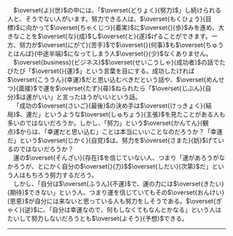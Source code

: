 &emsp;$\overset{よ}{世}$の中には、「$\overset{どりょく}{努力}$」し続けられる人と、そうでない人がいます。努力できる人は、$\overset{もくひょう}{目標}$に向かって$\overset{ちゃくじつ}{着実}$に$\overset{}{歩}$みを進め、大きなことを$\overset{な}{成}$し$\overset{と}{遂}$げることができます。一方、努力が$\overset{にがて}{苦手}$で$\overset{}{何事}$も$\overset{ちゅうとはんば}{中途半端}$になってしまう人$\overset{}{少}$なくありません。<br>&emsp;$\overset{business}{ビジネス}$$\overset{せいこうしゃ}{成功者}$の話でたびたび「$\overset{}{運}$」という言葉を目にする。成功したければ$\overset{こううん}{幸運}$だと思い込むべきだという話や、$\overset{めんせつ}{面接}$で運を$\overset{たず}{尋}$ねられたら「$\overset{じぶん}{自分}$は運がいい」と言ったほうがいいという話。<br>&emsp;「成功の$\overset{さいご}{最後}$の決め手は$\overset{けっきょく}{結局}$、運だ」というような$\overset{しゅちょう}{主張}$を見たことがある人も多いのではないだろうか。しかし、「努力」という$\overset{かんてん}{観点}$からは、「幸運だと思い込む」ことは本当にいいことなのだろうか？「幸運だ」という$\overset{じかく}{自覚}$は、努力を$\overset{さまた}{妨}$げているのではないだろうか？<br>&emsp;運の$\overset{そんざい}{存在}$を信じていない人、つまり「運があろうがなかろうが、とにかく自分の$\overset{}{力}$$\overset{しだい}{次第}$だ」という人はもちろう努力するだろう。<br>&emsp;しかし、「自分は$\overset{ふうん}{不運}$で、運の力には$\overset{きたい}{期待}$できない」という人、つまり運を信じていてもその$\overset{おんけい}{恩恵}$が自分には来ないと思っている人も努力をしそうである。$\overset{ぎゃく}{逆}$に、「自分は幸運なので、何もしなくてもなんとかなる」という人はたいして努力しないだろうとも$\overset{よそう}{予想}$できる。

---

